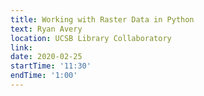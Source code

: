 ```yaml
---
title: Working with Raster Data in Python
text: Ryan Avery
location: UCSB Library Collaboratory
link: 
date: 2020-02-25
startTime: '11:30'
endTime: '1:00'
---
```

